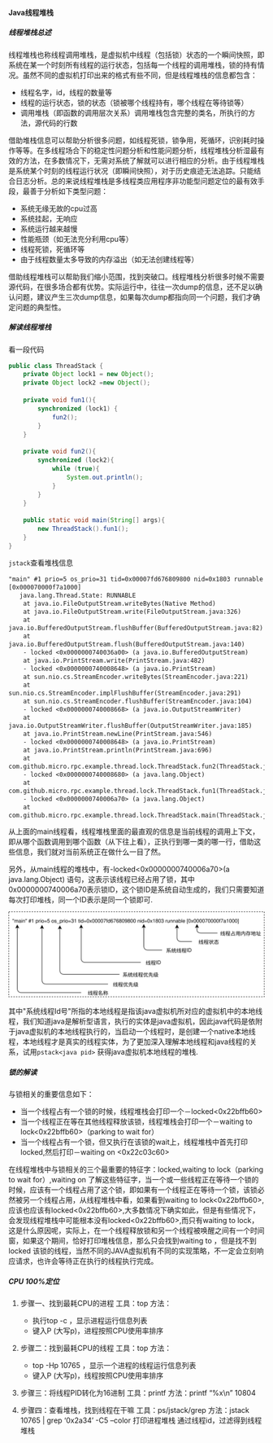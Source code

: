 #### Java线程堆栈

##### 线程堆栈总述

线程堆栈也称线程调用堆栈，是虚拟机中线程（包括锁）状态的一个瞬间快照，即系统在某一个时刻所有线程的运行状态，包括每一个线程的调用堆栈，锁的持有情况。虽然不同的虚拟机打印出来的格式有些不同，但是线程堆栈的信息都包含：

- 线程名字，id，线程的数量等
- 线程的运行状态，锁的状态（锁被哪个线程持有，哪个线程在等待锁等）
- 调用堆栈（即函数的调用层次关系）调用堆栈包含完整的类名，所执行的方法，源代码的行数

借助堆栈信息可以帮助分析很多问题，如线程死锁，锁争用，死循环，识别耗时操作等等。在多线程场合下的稳定性问题分析和性能问题分析，线程堆栈分析湿最有效的方法，在多数情况下，无需对系统了解就可以进行相应的分析。由于线程堆栈是系统某个时刻的线程运行状况（即瞬间快照），对于历史痕迹无法追踪。只能结合日志分析。总的来说线程堆栈是多线程类应用程序非功能型问题定位的最有效手段，最善于分析如下类型问题：

- 系统无缘无故的cpu过高
- 系统挂起，无响应
- 系统运行越来越慢
- 性能瓶颈（如无法充分利用cpu等）
- 线程死锁，死循环等
- 由于线程数量太多导致的内存溢出（如无法创建线程等）

借助线程堆栈可以帮助我们缩小范围，找到突破口。线程堆栈分析很多时候不需要源代码，在很多场合都有优势。实际运行中，往往一次dump的信息，还不足以确认问题，建议产生三次dump信息，如果每次dump都指向同一个问题，我们才确定问题的典型性。



##### 解读线程堆栈

看一段代码

```java
public class ThreadStack {
    private Object lock1 = new Object();
    private Object lock2 =new Object();

    private void fun1(){
        synchronized (lock1) {
            fun2();
        }
    }

    private void fun2(){
        synchronized (lock2){
            while (true){
                System.out.println();
            }
        }
    }

    public static void main(String[] args){
        new ThreadStack().fun1();
    }
}
```

`jstack`查看堆栈信息

```
"main" #1 prio=5 os_prio=31 tid=0x00007fd676809800 nid=0x1803 runnable [0x000070000f7a1000]
   java.lang.Thread.State: RUNNABLE
	at java.io.FileOutputStream.writeBytes(Native Method)
	at java.io.FileOutputStream.write(FileOutputStream.java:326)
	at java.io.BufferedOutputStream.flushBuffer(BufferedOutputStream.java:82)
	at java.io.BufferedOutputStream.flush(BufferedOutputStream.java:140)
	- locked <0x0000000740036a00> (a java.io.BufferedOutputStream)
	at java.io.PrintStream.write(PrintStream.java:482)
	- locked <0x0000000740008648> (a java.io.PrintStream)
	at sun.nio.cs.StreamEncoder.writeBytes(StreamEncoder.java:221)
	at sun.nio.cs.StreamEncoder.implFlushBuffer(StreamEncoder.java:291)
	at sun.nio.cs.StreamEncoder.flushBuffer(StreamEncoder.java:104)
	- locked <0x0000000740008668> (a java.io.OutputStreamWriter)
	at java.io.OutputStreamWriter.flushBuffer(OutputStreamWriter.java:185)
	at java.io.PrintStream.newLine(PrintStream.java:546)
	- locked <0x0000000740008648> (a java.io.PrintStream)
	at java.io.PrintStream.println(PrintStream.java:696)
	at com.github.micro.rpc.example.thread.lock.ThreadStack.fun2(ThreadStack.java:22)
	- locked <0x0000000740008680> (a java.lang.Object)
	at com.github.micro.rpc.example.thread.lock.ThreadStack.fun1(ThreadStack.java:15)
	- locked <0x0000000740006a70> (a java.lang.Object)
	at com.github.micro.rpc.example.thread.lock.ThreadStack.main(ThreadStack.java:28)
```

从上面的main线程看，线程堆栈里面的最直观的信息是当前线程的调用上下文，即从哪个函数调用到哪个函数（从下往上看），正执行到哪一类的哪一行，借助这些信息，我们就对当前系统正在做什么一目了然。

另外，从main线程的堆栈中，有-locked<0x0000000740006a70>(a java.lang.Object) 语句，这表示该线程已经占用了锁，其中0x0000000740006a70表示锁ID，这个锁ID是系统自动生成的，我们只需要知道每次打印堆栈，同一个ID表示是同一个锁即可.

![Java线程-线程堆栈信息](Java线程堆栈.assets/Java线程-线程堆栈信息-3501903.svg)

其中"系统线程Id号"所指的本地线程是指该java虚拟机所对应的虚拟机中的本地线程，我们知道java是解析型语言，执行的实体是java虚拟机，因此java代码是依附于java虚拟机的本地线程执行的，当启动一个线程时，是创建一个native本地线程，本地线程才是真实的线程实体，为了更加深入理解本地线程和java线程的关系，试用`pstack<java pid>` 获得java虚拟机本地线程的堆栈.



##### 锁的解读

与锁相关的重要信息如下：

- 当一个线程占有一个锁的时候，线程堆栈会打印一个－locked<0x22bffb60>
- 当一个线程正在等在其他线程释放该锁，线程堆栈会打印一个－waiting to lock<0x22bffb60>（parking to wait for）
- 当一个线程占有一个锁，但又执行在该锁的wait上，线程堆栈中首先打印locked,然后打印－waiting on <0x22c03c60>

在线程堆栈中与锁相关的三个最重要的特征字：locked,waiting to lock（parking to wait for）,waiting on 了解这些特征字，当一个或一些线程正在等待一个锁的时候，应该有一个线程占用了这个锁，即如果有一个线程正在等待一个锁，该锁必然被另一个线程占用，从线程堆栈中看，如果看到waiting to lock<0x22bffb60>,应该也应该有locked<0x22bffb60>,大多数情况下确实如此，但是有些情况下，会发现线程堆栈中可能根本没有locked<0x22bffb60>,而只有waiting to lock，这是什么原因呢，实际上，在一个线程释放锁和另一个线程被唤醒之间有一个时间窗，如果这个期间，恰好打印堆栈信息，那么只会找到waiting to ，但是找不到locked 该锁的线程，当然不同的JAVA虚拟机有不同的实现策略，不一定会立刻响应请求，也许会等待正在执行的线程执行完成。



##### CPU 100%定位

1. 步骤一、找到最耗CPU的进程 
   工具：top 
   方法：
   - 执行top -c ，显示进程运行信息列表
   - 键入P (大写p)，进程按照CPU使用率排序

2. 步骤二：找到最耗CPU的线程 
   工具：top 
   方法：
   - top -Hp 10765 ，显示一个进程的线程运行信息列表
   - 键入P (大写p)，线程按照CPU使用率排序

3. 步骤三：将线程PID转化为16进制 
   工具：printf 
   方法：printf “%x\n” 10804

4. 步骤四：查看堆栈，找到线程在干嘛 
   工具：ps/jstack/grep 
   方法：jstack 10765 | grep ‘0x2a34’ -C5 –color 
   打印进程堆栈 
   通过线程id，过滤得到线程堆栈







